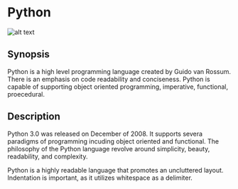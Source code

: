 # Python
![alt text](https://pbs.twimg.com/media/C-V0WWVWsAADdDM.jpg)

## Synopsis
Python is a high level programming language created by Guido van Rossum. There is an emphasis on code readability and conciseness. Python is capable of supporting object oriented programming, imperative, functional, proecedural.


## Description
Python 3.0 was released on December of 2008. It supports severa paradigms of programming incuding object oriented and functional. The philosophy of the Python language revolve around simplicity, beauty, readability, and complexity.

Python is a highly readable language that promotes an uncluttered layout. Indentation is important, as it utilizes whitespace as a delimiter.
